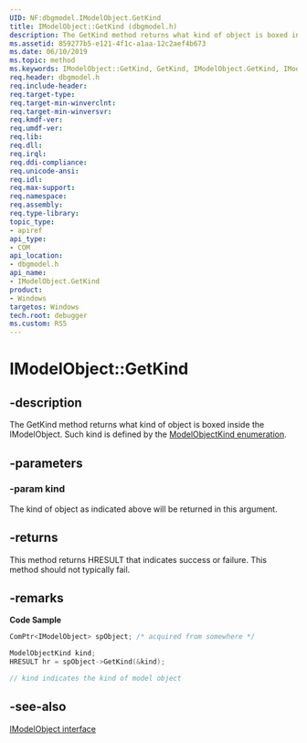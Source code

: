 ```yaml
---
UID: NF:dbgmodel.IModelObject.GetKind
title: IModelObject::GetKind (dbgmodel.h)
description: The GetKind method returns what kind of object is boxed inside the IModelObject. 
ms.assetid: 859277b5-e121-4f1c-a1aa-12c2aef4b673
ms.date: 06/10/2019
ms.topic: method
ms.keywords: IModelObject::GetKind, GetKind, IModelObject.GetKind, IModelObject::GetKind, IModelObject.GetKind
req.header: dbgmodel.h
req.include-header:
req.target-type:
req.target-min-winverclnt:
req.target-min-winversvr:
req.kmdf-ver:
req.umdf-ver:
req.lib:
req.dll:
req.irql: 
req.ddi-compliance:
req.unicode-ansi:
req.idl:
req.max-support:
req.namespace:
req.assembly:
req.type-library: 
topic_type: 
- apiref
api_type: 
- COM
api_location: 
- dbgmodel.h
api_name: 
- IModelObject.GetKind
product:
- Windows
targetos: Windows
tech.root: debugger
ms.custom: RS5
---
```


# IModelObject::GetKind


## -description

The GetKind method returns what kind of object is boxed inside the IModelObject. Such kind is defined by the [ModelObjectKind enumeration](https://docs.microsoft.com/windows-hardware/drivers/ddi/content/dbgmodel/ne-dbgmodel-modelobjectkind).

## -parameters

### -param kind
The kind of object as indicated above will be returned in this argument.

## -returns
This method returns HRESULT that indicates success or failure. This method should not typically fail.

## -remarks

**Code Sample**

```cpp
ComPtr<IModelObject> spObject; /* acquired from somewhere */

ModelObjectKind kind;
HRESULT hr = spObject->GetKind(&kind);

// kind indicates the kind of model object
```

## -see-also

[IModelObject interface](nn-dbgmodel-imodelobject.md)
